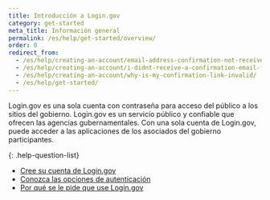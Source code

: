 ```yaml
---
title: Introducción a Login.gov
category: get-started
meta_title: Información general
permalink: /es/help/get-started/overview/
order: 0
redirect_from:
  - /es/help/creating-an-account/email-address-confirmation-not-received/
  - /es/help/creating-an-account/i-didnt-receive-a-confirmation-email-from-logingov/
  - /es/help/creating-an-account/why-is-my-confirmation-link-invalid/
  - /es/help/get-started/
---
```

Login.gov es una sola cuenta con contraseña para acceso del público a los sitios del gobierno. Login.gov es un servicio público y confiable que ofrecen las agencias gubernamentales. Con una sola cuenta de Login.gov, puede acceder a las aplicaciones de los asociados del gobierno participantes.

{: .help-question-list}
* [Cree su cuenta de Login.gov](/es/help/get-started/create-your-account/)
* [Conozca las opciones de autenticación](/es/help/get-started/authentication-methods/)
* [Por qué se le pide que use Login.gov](/es/what-is-login/)

